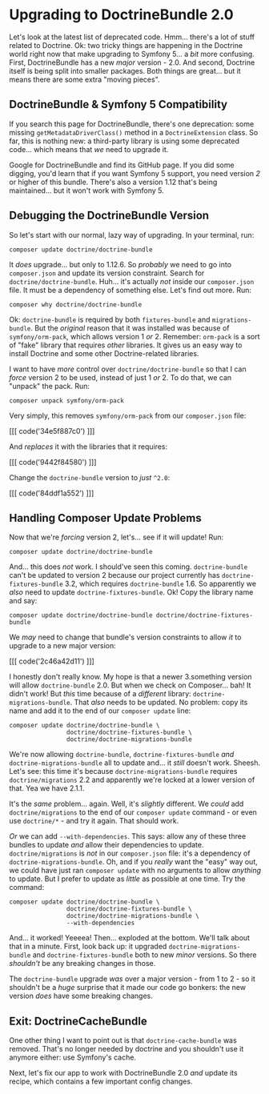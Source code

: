 # Upgrading to DoctrineBundle 2.0

Let's look at the latest list of deprecated code. Hmm... there's a lot of stuff
related to Doctrine. Ok: two tricky things are happening in the Doctrine world
right now that make upgrading to Symfony 5... a *bit* more confusing. First,
DoctrineBundle has a new *major* version - 2.0. And second, Doctrine itself is
being split into smaller packages. Both things are great... but it means there
are some extra "moving pieces".

## DoctrineBundle & Symfony 5 Compatibility

If you search this page for DoctrineBundle, there's one deprecation: some missing
`getMetadataDriverClass()` method in a `DoctrineExtension` class. So far, this
is nothing new: a third-party library is using some deprecated code... which means
that *we* need to upgrade it.

Google for DoctrineBundle and find its GitHub page. If you did some digging, you'd
learn that if you want Symfony 5 support, you need version *2* or higher of this
bundle. There's also a version 1.12 that's being maintained... but it won't work
with Symfony 5.

## Debugging the DoctrineBundle Version

So let's start with our normal, lazy way of upgrading. In your terminal, run:

```terminal
composer update doctrine/doctrine-bundle
```

It *does* upgrade... but only to 1.12.6. So *probably* we need to go into
`composer.json` and update its version constraint. Search for
`doctrine/doctrine-bundle`. Huh... it's actually *not* inside our `composer.json`
file. It must be a dependency of something else. Let's find out more. Run:

```terminal
composer why doctrine/doctrine-bundle
```

Ok: `doctrine-bundle` is required by both `fixtures-bundle` and `migrations-bundle`.
But the *original* reason that it was installed was because of `symfony/orm-pack`,
which allows version 1 *or* 2. Remember: `orm-pack` is a sort of "fake" library
that requires *other* libraries. It gives us an easy way to install Doctrine and
some other Doctrine-related libraries.

I want to have *more* control over `doctrine/doctrine-bundle` so that I can
*force* version 2 to be used, instead of just 1 *or* 2. To do that, we can "unpack"
the pack. Run:

```terminal
composer unpack symfony/orm-pack
```

Very simply, this removes `symfony/orm-pack` from our `composer.json` file:

[[[ code('34e5f887c0') ]]]

And *replaces* it with the libraries that it requires:

[[[ code('9442f84580') ]]]

Change the `doctrine-bundle` version to *just* `^2.0`:

[[[ code('84ddf1a552') ]]]

## Handling Composer Update Problems

Now that we're *forcing* version 2, let's... see if it will update! Run:

```terminal
composer update doctrine/doctrine-bundle
```

And... this does *not* work. I should've seen this coming. `doctrine-bundle`
can't be updated to version 2 because our project currently has
`doctrine-fixtures-bundle` 3.2, which requires `doctrine-bundle` 1.6. So apparently
we *also* need to update `doctrine-fixtures-bundle`. Ok! Copy the library name
and say:

```terminal
composer update doctrine/doctrine-bundle doctrine/doctrine-fixtures-bundle
```

We *may* need to change that bundle's version constraints to allow *it* to upgrade
to a new major version:

[[[ code('2c46a42d11') ]]]

I honestly don't really know. My hope is that a newer 3.something version will
allow `doctrine-bundle` 2.0. But when we check on Composer... bah! It didn't work!
But *this* time because of a *different* library: `doctrine-migrations-bundle`.
That *also* needs to be updated. No problem: copy its name and add it to the end
of our `composer update` line:

```terminal-silent
composer update doctrine/doctrine-bundle \
                doctrine/doctrine-fixtures-bundle \
                doctrine/doctrine-migrations-bundle
```

We're now allowing `doctrine-bundle`, `doctrine-fixtures-bundle` *and*
`doctrine-migrations-bundle` all to update and... it *still* doesn't work. Sheesh.
Let's see: this time it's because `doctrine-migrations-bundle` requires
`doctrine/migrations` 2.2 and apparently we're locked at a lower version of
that. Yea we have 2.1.1.

It's the *same* problem... again. Well, it's *slightly* different. We *could*
add `doctrine/migrations` to the end of our `composer update` command - or even
use `doctrine/*` - and try it again. That should work.

*Or* we can add `--with-dependencies`. This says: allow any of these three bundles
to update *and* allow their dependencies to update. `doctrine/migrations` is
*not* in our `composer.json` file: it's a dependency of `doctrine-migrations-bundle`.
Oh, and if you *really* want the "easy" way out, we could have just ran
`composer update` with no arguments to allow *anything* to update. But I prefer to
update as *little* as possible at one time. Try the command:

```terminal-silent
composer update doctrine/doctrine-bundle \
                doctrine/doctrine-fixtures-bundle \
                doctrine/doctrine-migrations-bundle \
                --with-dependencies
```

And... it worked! Yeeeea! Then... exploded at the bottom. We'll talk about that
in a minute. First, look back up: it upgraded `doctrine-migrations-bundle` and
`doctrine-fixtures-bundle` both to new *minor* versions. So there *shouldn't* be
any breaking changes in those.

The `doctrine-bundle` upgrade *was* over a major version - from 1 to 2 - so it
shouldn't be a *huge* surprise that it made our code go bonkers: the new version
*does* have some breaking changes.

## Exit: DoctrineCacheBundle

One other thing I want to point out is that `doctrine-cache-bundle` was removed.
That's no longer needed by doctrine and you shouldn't use it anymore either: use
Symfony's cache.

Next, let's fix our app to work with DoctrineBundle 2.0 *and* update its recipe,
which contains a few important config changes.
